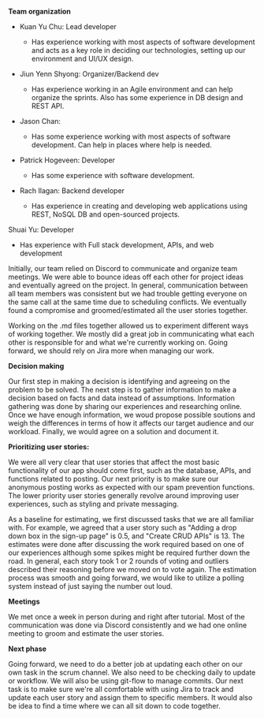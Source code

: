 **Team organization**

  - Kuan Yu Chu: Lead developer
    - Has experience working with most aspects of software development and acts as a key role in deciding our technologies, setting up our environment and UI/UX design.
  
  - Jiun Yenn Shyong: Organizer/Backend dev
    - Has experience working in an Agile environment and can help organize the sprints. Also has some experience in DB design and REST API.
   
  - Jason Chan:
    - Has some experience working with most aspects of software development. Can help in places where help is needed.
   
  - Patrick Hogeveen: Developer
    - Has some experience with software development.
   
  - Rach Ilagan: Backend developer
    - Has experience in creating and developing web applications using REST, NoSQL DB and open-sourced projects.
   
   Shuai Yu: Developer
   - Has experience with Full stack development, APIs, and web development
  
  Initially, our team relied on Discord to communicate and organize team meetings. We were able to bounce ideas off each other for project ideas and eventually agreed on the project. In general, communication between all team members was consistent but we had trouble getting everyone on the same call at the same time due to scheduling conflicts. We eventually found a compromise and groomed/estimated all the user stories together. 

  Working on the .md files together allowed us to experiment different ways of working together. We mostly did a great job in communicating what each other is responsible for and what we're currently working on. Going forward, we should rely on Jira more when managing our work.

**Decision making**
  
   Our first step in making a decision is identifying and agreeing on the problem to be solved. The next step is to gather information to make a decision based on facts and data instead of assumptions. Information gathering was done by sharing our experiences and researching online. Once we have enough information, we woud propose possible soutions and weigh the differences in terms of how it affects our target audience and our workload. Finally, we would agree on a solution and document it. 
  
**Prioritizing user stories:**

  We were all very clear that user stories that affect the most basic functionality of our app should come first, such as the database, APIs, and functions related to posting. Our next priority is to make sure our anonymous posting works as expected with our spam prevention functions. The lower priority user stories generally revolve around improving user experiences, such as styling and private messaging.
  
  As a baseline for estimating, we first discussed tasks that we are all familiar with. For example, we agreed that a user story such as "Adding a drop down box in the sign-up page" is 0.5, and "Create CRUD APIs" is 13. The estimates were done after discussing the work required based on one of our experiences although some spikes might be required further down the road. In general, each story took 1 or 2 rounds of voting and outliers described their reasoning before we moved on to vote again. The estimation process was smooth and going forward, we would like to utilize a polling system instead of just saying the number out loud.
  
**Meetings**

We met once a week in person during and right after tutorial. Most of the communication was done via Discord consistently and we had one online meeting to groom and estimate the user stories.
  
**Next phase**
  
  Going forward, we need to do a better job at updating each other on our own task in the scrum channel. We also need to be checking daily to update or workflow. We will also be using git-flow to manage commits. Our next task is to make sure we're all comfortable with using Jira to track and update each user story and assign them to specific members. It would also be idea to find a time where we can all sit down to code together.
